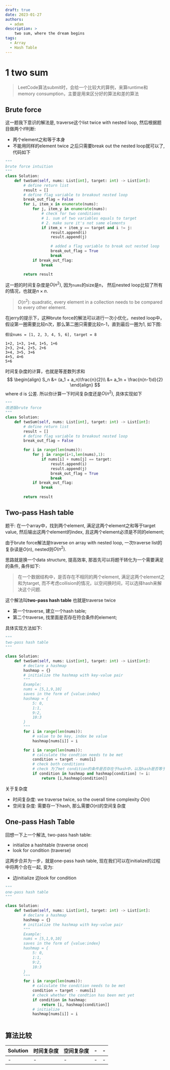 ```yaml
---
draft: true
date: 2023-01-27
authors:
  - adam
description: >
    two sum, where the dream begins
tags:
  - Array
  - Hash Table
---
```


# 1 two sum

> LeetCode算法submit时，会给一个比较大的算例，来算runtime和memory consumption，主要是用来区分好的算法和差的算法

## Brute force
这一题我下意识的解法是, traverse这个list twice with nested loop, 然后根据题目做两个if判断:
- 两个element之和等于本身
- 不能用同样的element twice
之后只需要break out the nested loop就可以了, 代码如下

```python
"""
brute force intuition
"""
class Solution:
    def twoSum(self, nums: List[int], target: int) -> List[int]:
        # define return list
        result = []
        # define flag variable to breakout nested loop
        break_out_flag = False
        for i, item_x in enumerate(nums):
            for j, item_y in enumerate(nums):
                # check for two conditions
                # 1. sum of two variables equals to target
                # 2. make sure it's not same elements
                if item_x + item_y == target and i != j:
                    result.append(i)
                    result.append(j)

                    # added a flag variable to break out nested loop
                    break_out_flag = True
                    break
            if break_out_flag:
                break

        return result
```
这一题的时间复杂度是$O(n^2)$, 因为`nums`的size是n， 然后nested loop比较了所有的情况，也就是$n \times n$.


> $O(n^2)$: quadratic, every element in a collection needs to be compared to every other element.



在jerry的提示下，这种brute force的解法可以进行一次小优化，nested loop中，假设第一圈需要比较n次，那么第二圈只需要比较n-1，直到最后一圈为1, 如下图:

```
假设nums = [1, 2, 3, 4, 5, 6], target = 8

1+2, 1+3, 1+4, 1+5, 1+6
2+3, 2+4, 2+5, 2+6
3+4, 3+5, 3+6
4+5, 4+6
5+6
```
时间复杂度的计算，也就是等差数列求和
$$
\begin{align}
S_n &= (a_1 + a_n)\frac{n}{2}\\
    &= a_1n + \frac{n(n-1)d}{2}
\end{align}
$$
where d is 公差.
所以你计算一下时间复杂度还是$O(n^2)$, 具体实现如下
```python
"""
改进版brute force
"""
class Solution:
    def twoSum(self, nums: List[int], target: int) -> List[int]:
        # define return list
        result = []
        # define flag variable to breakout nested loop
        break_out_flag = False

        for i in range(len(nums)):
            for j in range(i+1,len(nums),1):
                if nums[i] + nums[j] == target:
                    result.append(i)
                    result.append(j)
                    break_out_flag = True
                    break
            if break_out_flag:
                break
    
        return result
```

## Two-pass Hash table

题干: 在一个array中，找到两个element, 满足这两个element之和等于target value, 然后输出这两个element的index, 且这两个element必须是不同的element;

由于brute force解法是traverse on array with nested loop, 一次traverse list的复杂读是$O(n)$, nested则$O(n^2)$. 

思路就是换一个data structure, 提高效率, 那首先可以将题干转化为一个需要满足的条件, 条件如下:

> 在一个数据结构中，是否存在不相同的两个element, 满足这两个element之和为target, 而不考虑collision的情况，以空间换时间，可以选择hash来解决这个问题. 

这个解法叫**two-pass hash table** 也就是traverse twice
- 第一个traverse, 建立一个hash table;
- 第二个traverse, 找里面是否存在符合条件的element;


具体实现方法如下:

```python
"""
two-pass hash table
"""

class Solution:
    def twoSum(self, nums: List[int], target: int) -> List[int]:
        # declare a hashmap
        hashmap = {}
        # initialize the hashmap with key-value pair
        """
        Example:
        nums = [5,1,9,10]
        saves in the form of {value:index}
        hashmap = {
            5: 0,
            1:1,
            9:2,
            10:3
        }
        """
        for i in range(len(nums)):
            # value to be key, index be value
            hashmap[nums[i]] = i

        for i in range(len(nums)):
            # calculate the condtion needs to be met
            condition = target - nums[i]
            # check both conditions
            # check 为了met condition的条件是否存在于hash中，以及hash是否等于其本身
            if condition in hashmap and hashmap[condition] != i:
                return [i,hashmap[condition]]


```

关于复杂度
- 时间复杂度: we traverse twice, so the overall time complexity $O(n)$ 
- 空间复杂度: 需要存一下hash, 那么需要$O(n)$的空间复杂度




## One-pass Hash Table
回想一下上一个解法, two-pass hash table:
- initialize a hashtable (traverse once)
- look for condition (traverse)

这两步合并为一步，就是one-pass hash table, 现在我们可以在initialize的过程中将两个合在一起, 变为:
- 边initialize 边look for condition  


```python
"""
one-pass hash table
"""

class Solution:
    def twoSum(self, nums: List[int], target: int) -> List[int]:
        # declare a hashmap
        hashmap = {}
        # initialize the hashmap with key-value pair
        """
        Example:
        nums = [5,1,9,10]
        saves in the form of {value:index}
        hashmap = {
            5: 0,
            1:1,
            9:2,
            10:3
        }
        """
        for i in range(len(nums)):
            # calculate the condition needs to be met
            condition = target - nums[i]
            # check whether the condtion has been met yet
            if condition in hashmap:
                return [i, hashmap[condition]]
            # initialize 
            hashmap[nums[i]] = i



```


## 算法比较

|Solution|时间复杂度|空间复杂度|-|-|
|-|-|-|-|-|
|-|-|-|-|-|
